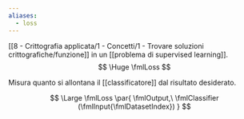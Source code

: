 ```yaml
---
aliases:
  - loss
---
```

[[8 - Crittografia applicata/1 - Concetti/1 - Trovare soluzioni crittografiche/funzione]] in un [[problema di supervised learning]].
$$
\Huge
\fmlLoss
$$

Misura quanto si allontana il [[classificatore]] dal risultato desiderato.

$$
\Large
\fmlLoss \par{
	\fmlOutput,\ 
	\fmlClassifier (\fmlInput{\fmlDatasetIndex})
}
$$
